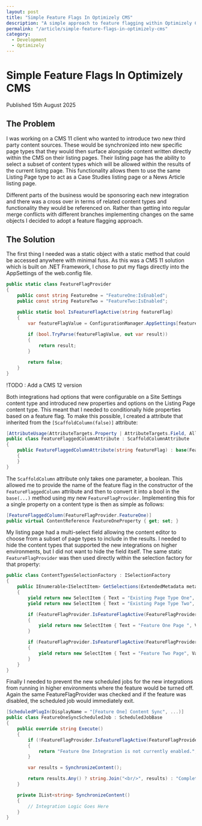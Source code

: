 ```yaml
---
layout: post
title: "Simple Feature Flags In Optimizely CMS"
description: "A simple approach to feature flagging within Optimizely CMS."
permalink: "/article/simple-feature-flags-in-optimizely-cms"
category:
  - Development
  - Optimizely
---
```


# Simple Feature Flags In Optimizely CMS

Published 15th August 2025

## The Problem

I was working on a CMS 11 client who wanted to introduce two new third party content sources.  These would be synchronized into new specific page types that they would then surface alongside content written directly within the CMS on their listing pages.  Their listing page has the ability to select a subset of content types which will be allowed within the results of the current listng page.  This functionality allows them to use the same Listing Page type to act as a Case Studies listing page or a News Article listing page.

Different parts of the business would be sponsoring each new integration and there was a cross over in terms of related content types and functionality they would be referenced on.  Rather than getting into regular merge conflicts with different branches implementing changes on the same objects I decided to adopt a feature flagging approach.

## The Solution

The first thing I needed was a static object with a static method that could be accessed anywhere with minimal fuss.  As this was a CMS 11 solution which is built on .NET Framework, I chose to put my flags directly into the AppSettings of the web.config file.

```c#
public static class FeatureFlagProvider
{
    public const string FeatureOne = "FeatureOne:IsEnabled";
    public const string FeatureTwo = "FeatureTwo:IsEnabled";

    public static bool IsFeatureFlagActive(string featureFlag)
    {
        var featureFlagValue = ConfigurationManager.AppSettings[featureFlag];
            
        if (bool.TryParse(featureFlagValue, out var result))
        {
            return result;
        }

        return false;
    }
}
```

!TODO : Add a CMS 12 version

Both integrations had options that were configurable on a Site Settings content type and introduced new properties and options on the Listing Page content type.  This meant that I needed to conditionally hide properties based on a feature flag.  To make this possible, I created a attribute that inherited from the `[ScaffoldColumn(false)]` attribute:

```c#
[AttributeUsage(AttributeTargets.Property | AttributeTargets.Field, AllowMultiple = false)]
public class FeatureFlaggedColumnAttribute : ScaffoldColumnAttribute
{
    public FeatureFlaggedColumnAttribute(string featureFlag) : base(FeatureFlagProvider.IsFeatureFlagActive(featureFlag))
    {
    }
}
```

The `ScaffoldColumn` attribute only takes one parameter, a boolean.  This allowed me to provide the name of the feature flag in the constructor of the `FeatureFlaggedColumn` attribute and then to convert it into a bool in the `base(...)` method using my new `FeatureFlagProvider`.  Implementing this for a single property on a content type is then as simple as follows:

```c#
[FeatureFlaggedColumn(FeatureFlagProvider.FeatureOne)]
public virtual ContentReference FeatureOneProperty { get; set; }
```

My listing page had a multi-select field allowing the content editor to choose from a subset of page types to include in the results.  I needed to hide the content types that supported the new integrations on higher environments, but I did not want to hide the field itself.  The same static `FeatureFlagProvider` was then used directly within the selection factory for that property:

```c#
public class ContentTypesSelectionFactory : ISelectionFactory
{
    public IEnumerable<ISelectItem> GetSelections(ExtendedMetadata metadata)
    {
        yield return new SelectItem { Text = "Existing Page Type One", Value = typeof(ExistingPageOne).FullName };
        yield return new SelectItem { Text = "Existing Page Type Two", Value = typeof(ExistingPageTwo).FullName };

        if (FeatureFlagProvider.IsFeatureFlagActive(FeatureFlagProvider.FeatureOne))
        {
            yield return new SelectItem { Text = "Feature One Page ", Value = typeof(FeatureOnePage).FullName };
        }

        if (FeatureFlagProvider.IsFeatureFlagActive(FeatureFlagProvider.FeatureTwo))
        {
            yield return new SelectItem { Text = "Feature Two Page", Value = typeof(FeatureTwoPage).FullName };
        }
    }
}
```

Finally I needed to prevent the new scheduled jobs for the new integrations from running in higher environments where the feature would be turned off.  Again the same FeatureFlagProvider was checked and if the feature was disabled, the scheduled job would immediately exit.

```c#
[ScheduledPlugIn(DisplayName = "[Feature One] Content Sync", ...)]
public class FeatureOneSyncScheduledJob : ScheduledJobBase
{
    public override string Execute()
    {
        if (!FeatureFlagProvider.IsFeatureFlagActive(FeatureFlagProvider.FeatureOne))
        {
            return "Feature One Integration is not currently enabled.";
        }

        var results = SynchronizeContent();

        return results.Any() ? string.Join("<br/>", results) : "Complete.";
    }

    private IList<string> SynchronizeContent()
    {
        // Integration Logic Goes Here
    }
}
```
